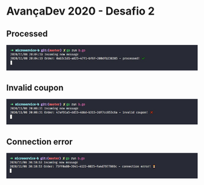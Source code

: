 # AvançaDev 2020 - Desafio 2

## Processed

![Processed](.github/images/processed.jpg)

## Invalid coupon

![Invalid coupon](.github/images/invalid.jpg)

## Connection error

![Connection error](.github/images/connection_error.jpg)
